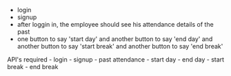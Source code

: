- login
- signup
- after loggin in, the employee should see his attendance details of the past
- one button to say 'start day' and another button to say 'end day' and another button to say 'start break' and another button to say 'end break'



API's required
    - login
    - signup
    - past attendance
    - start day
    - end day
    - start break
    - end break
